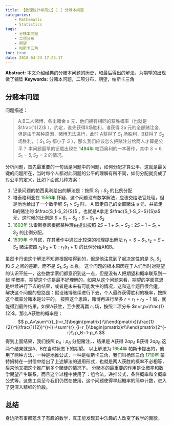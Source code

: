 ```yaml
---
title: 【数理统计学简史】1.2 分赌本问题
categories:
    - Mathematic
    - Statistics
tags:
    - 分赌本问题
    - 二项分布
    - 期望
    - 帕斯卡三角
toc: true
date: 2018-04-23 17:23:17
---
```


**Abstract:** 本文介绍经典的分赌本问题的历史，和最后得出的解法，为期望的出现做了铺垫
**Keywords:** 分赌本问题，二项分布，期望，帕斯卡三角

<!--more-->
## 分赌本问题
问题描述：
> A,B二人赌博，各出赌金 a 元，他们拥有相同的获胜概率（也就是 $\frac{1}{2}$ ），约定，谁先获得S场胜利，谁获得 2a 元的全部赌注金，但是由于某种原因，赌博无法进行，此时 A获得了 $S_1$ 场胜利，B获得了 $S_2$ 场胜利，（ $S_1,S_2$ 都小于 $S$ ），那么我们应该怎么把赌注分给两人才算是公平？
本问题最早的记载出现在 <font color="006600">1494年</font> 帕西奥利的一本著作，其中 $S=6,S_1=5,S_2=2$ 的情况。

分析问题，首先最重要的一句话是问题中的问题，如何分配才算公平，这就是最关键的问题所在，当时每个人都对此问题的公平的理解有所不同，如何分配就变成了对公平的定义，比如下面这几种方案：
1. 记录问题的帕西奥利给出的解法是：按照 $S_1:S_2$ 的比例分配
2. 塔泰格利亚在 <font color="006600">1556年</font> 怀疑，这个问题没有数学解法，应该交给法官处理，但是他也给出了一个数学解 $S_1>S_2$ 时， A 取走自己的全部赌注 a 元，并拿走 B的赌注的 $\frac{S_1-S_2}{S}$ ，也就是A拿走 $\frac{S_1-S_2+S}{S}a$ 元，这时候的比例是 $S+S_1-S_2:S-S_1+S_2$
3. <font color="006600">1603年</font> 法雷斯泰尼根据某种理由提出按照 $2S-1+S_1-S_2:2S-1-S_1+S_2$ 的比例分配。
4. <font color="006600">1539年</font> 卡丹诺，在其著作中通过比较深的推理提出解法 $r_1=S-S_1,r_2=S-S_2$ 赌注按照 $r_2(r_2+1):r_1(r_1+1)$ 的比例分给A和B。

虽然卡丹诺这个解法不知道根据啥得到的，但是他注意到了起决定性的是 $S_1,S_2$ 和 $S$ 之间的差距，而不是 $S_1,S_2$ 本身。
这个问题的根本原因在于人们当时对期望的认识不统一，这些数学家们都意识到这一点，但是没有人把期望和概率联系到一起
学概率，期望这个词是最不好理解的，如果从这个问题来看，期望的字面意思是继续进行下去的结果，或者是未来有可能发生的情况，这和这个题目很合适。
解决这个问题的思路是：假设赌博继续进行下去，个人最终获得胜利的概率，按照这个概率分赌本是公平的。
按照这个思路，赌博再进行至多 $r=r_1+r_2-1$ 局，就能得到最终结果，如果A获胜，至少要再赢 $r_1$ 场，按照二项分布 $n=r,p=\frac{1}{2}$，那么A获胜的概率是：
$$
p_A=\sum^{r}_{i=r_1}\begin{pmatrix}r\\i\end{pmatrix}(\frac{1}{2})^i(\frac{1}{2})^{r-i}=\sum^{r}_{i=r_1}\begin{pmatrix}r\\i\end{pmatrix}2^{-r}\\
p_B=1-p_A
$$
得到上面结果，我们按照 $p_A:p_B$ 分配赌注，，结果是 A获得 $2ap_A$ B获得 $2ap_B$ 这两个结果就是A、B在当时状态下的期望。
以上解法为 <font color="006600">1654年</font> 帕斯卡提出的，他用了两种方法，一种是地推公式，一种是帕斯卡三角，我们叫杨辉三角
<font color="006600">1710年</font> 蒙特姆特在一封信中给出了上述解法的通用形式，也就是两人获胜的概率不必相等，后来他又把这个推广到多个赌徒的情况下。
分赌本的最重要的作用是让概率和数学期望产生联系，而且这个过程中使用了：组合法，递推公式，条件概率和全概率公式等。这些工具至今我们仍然在使用，这个问题使得早起概率的简单计数，进入了更深入精细的阶段。
## 总结
身边所有事都蕴含了有趣的数学，真正能发现其中乐趣的人改变了数学的面貌。
